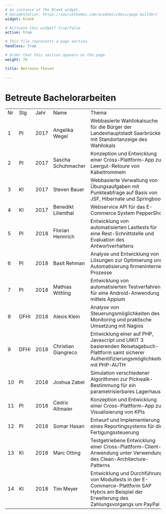 ```yaml
---
# An instance of the Blank widget.
# Documentation: https://sourcethemes.com/academic/docs/page-builder/
widget: blank

# Activate this widget? true/false
active: true

# This file represents a page section.
headless: true

# Order that this section appears on the page.
weight: 70

title: Betreute Thesen
  
---
```

<h1>Betreute Bachelorarbeiten</h1>
<table class="plain">
<tbody>
<tr>
<td>Nr</td>
<td>Stg</td>
<td>Jahr</td>
<td>Name</td>
<td>Thema</td>
<td>Firma</td>
</tr>
<tr>
<td>1</td>
<td>PI</td>
<td>2017</td>
<td><span>Angelika Wegel</span></td>
<td><span>Webbasierte Wahllokalsuche für die Bürger der Landeshauptstadt Saarbrücken mit Standortanzeige des Wahllokals</span></td>
<td>Informations- und Kommunikationsinstitut der Landeshauptstadt Saarbrücken</td>
</tr>
<tr>
<td>2</td>
<td>PI</td>
<td>2017</td>
<td>Sascha Schuhmacher</td>
<td>Konzeption und Entwicklung einer Cross-Plattform-App zur Leergut-Retoure von Kabeltrommeln</td>
<td>Faber Kabel</td>
</tr>
<tr>
<td>3</td>
<td>KI</td>
<td>2017</td>
<td>Steven Bauer</td>
<td><span>Webbasierte Verwaltung von Übungsaufgaben mit Punkteabfrage auf Basis von JSF, Hibernate und Springboot</span></td>
<td>SystemTechnikLabor</td>
</tr>
<tr>
<td>4</td>
<td>KI</td>
<td>2017</td>
<td>Benedikt Lilienthal</td>
<td><span>Webservice API für das E-Commerce System PepperShop</span></td>
<td></td>
</tr>
<tr>
<td>5</td>
<td>PI</td>
<td>2018</td>
<td>Florian Hennrich</td>
<td><span>Entwicklung von automatisierten Lasttests für eine Rest-Schnittstelle und Evaluation des Antwortverhaltens</span></td>
<td>N4-Group</td>
</tr>
<tr>
<td>6</td>
<td>PI</td>
<td>2018</td>
<td>Basit Rehman</td>
<td><span>Analyse und Entwicklung von Lösungen zur Optimierung und Automatisierung firmeninterner Prozesse</span></td>
<td>BrainTower</td>
</tr>
<tr>
<td>7</td>
<td>PI</td>
<td>2018</td>
<td>Mathias Wittling</td>
<td><span>Entwicklung von automatisierten Testverfahren für eine Android-Anwendung mittels Appium</span></td>
<td>N4-Group</td>
</tr>
<tr>
<td>8</td>
<td>DFHI</td>
<td>2018</td>
<td>Alexis Klein</td>
<td><span>Analyse von Steuerungsmöglichkeiten des Monitoring und praktische Umsetzung mit Nagios</span></td>
<td>TÜV Nord Bildung GmbH</td>
</tr>
<tr>
<td>9</td>
<td>DFHI</td>
<td>2018</td>
<td>Christian Giangreco</td>
<td><span>Entwicklung einer auf PHP, Javascript und UIKIT 3 basierenden Reisetagebuch-Plattform samt sicherer Authentifizierungsmöglichkeiten mit PHP-AUTH</span></td>
<td>Euresa Consulting GmbH</td>
</tr>
<tr>
<td>10</td>
<td>PI</td>
<td>2018</td>
<td>Joshua Zabel</td>
<td><span>Simulation verschiedener Algorithmen zur Pickwalk-Bestimmung für ein parametrisierbares Lagerhaus</span></td>
<td></td>
</tr>
<tr>
<td>11</td>
<td>PI</td>
<td>2018</td>
<td>Cedric Altmaier</td>
<td><span>Konzeption und Entwicklung einer Cross-Plattform-App zur Visualisierung von KPIs</span></td>
<td>Mercedes Benz Bank</td>
</tr>
<tr>
<td>12</td>
<td>PI</td>
<td>2018</td>
<td>Somar Hasan</td>
<td><span>Entwurf und Implementierung eines Reportingsystems für die Fertigungssteuerung</span></td>
<td>ZF Friedrichshafen</td>
</tr>
<tr>
<td>13</td>
<td>KI</td>
<td>2018</td>
<td>Marc Otting</td>
<td><span>Testgetriebene Entwicklung einer Cross-Plattform-Client-Anwendung unter Verwendung des Clean-Architecture-Patterns</span></td>
<td>HiOrg-Server GmbH</td>
</tr>
<tr>
<td>14</td>
<td>KI</td>
<td>2018</td>
<td>Tim Meyer</td>
<td><span>Entwicklung und Durchführung von Modultests in der E-Commerce-Plattform SAP Hybris am Beispiel der Erweiterung des Zahlungsvorgangs um PayPal</span></td>
<td>ComSol AG</td>
</tr>
</tbody>
</table>